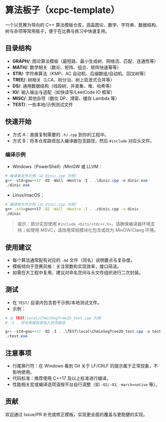# 算法板子（xcpc-template）

一个以竞赛为导向的 C++ 算法模板仓库，涵盖图论、数学、字符串、数据结构、树与杂项等常用板子，便于在比赛与练习中快速复用。

## 目录结构
- **GRAPH/**: 图论算法模板（最短路、最小生成树、网络流、匹配、连通性等）
- **MATH/**: 数学相关（数论、矩阵、组合、矩阵快速幂等）
- **STR/**: 字符串算法（KMP、AC 自动机、后缀数组/自动机、回文树等）
- **TREE/**: 树相关（LCA、树分治、树上启发式合并等）
- **DS/**: 通用数据结构（线段树、并查集、堆、哈希等）
- **IO/**: 输入输出与适配（如快读写/LeetCode IO 框架）
- **MISC/**: 其他杂项（数位 DP、滑窗、缓存 Lambda 等）
- **TEST/**: 一些本地/示例测试文件

## 快速开始
- 方式 A：直接复制需要的 `.h/.cpp` 到你的工程中。
- 方式 B：将本仓库路径加入编译器包含路径，然后 `#include` 对应头文件。

### 编译示例
- Windows（PowerShell）/MinGW 或 LLVM：
```powershell
# 编译单文件示例（以 dinic.cpp 为例）
g++ -std=gnu++17 -O2 -Wall -Wextra -I . .\dinic.cpp -o dinic.exe
./dinic.exe
```

- Linux/macOS：
```bash
# 编译单文件示例（以 dinic.cpp 为例）
g++ -std=gnu++17 -O2 -Wall -Wextra -I . ./dinic.cpp -o dinic
./dinic
```

> 提示：部分实现使用 `#include <bits/stdc++.h>`，请确保编译器环境支持；如使用 MSVC，请改用常规模块化包含或改为 MinGW/Clang 环境。

## 使用建议
- 每个算法通常配有对应的 `.md` 文件（同名）说明要点与复杂度。
- 模板倾向于竞赛风格：关注常数和实现效率，接口简洁。
- 如需在大工程中复用，建议对命名空间与头文件组织进行二次封装。

## 测试
- 在 `TEST/` 目录内包含若干示例/本地测试文件。
- 示例：
```powershell
# 以 TEST/local/ChminSegTree2D_test.cpp 为例
# -I . 将仓库根目录加入包含路径

g++ -std=gnu++17 -O2 -I . .\TEST\local\ChminSegTree2D_test.cpp -o test.exe
./test.exe
```

## 注意事项
- 行尾换行符：在 Windows 看到 Git 关于 LF/CRLF 的提示属于正常现象，不影响使用。
- 代码标准：推荐使用 C++17 及以上标准进行编译。
- 性能相关宏或编译选项请按平台自行调整（如 `-O2/-O3`, `-march=native` 等）。

## 贡献
欢迎通过 Issue/PR 补充或修正模板，实现更全面的覆盖与更稳健的实现。
